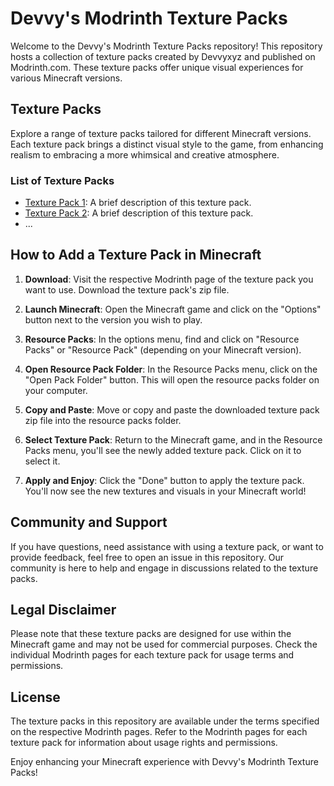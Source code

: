 # Devvy's Modrinth Texture Packs

Welcome to the Devvy's Modrinth Texture Packs repository! This repository hosts a collection of texture packs created by Devvyxyz and published on Modrinth.com. These texture packs offer unique visual experiences for various Minecraft versions.

## Texture Packs

Explore a range of texture packs tailored for different Minecraft versions. Each texture pack brings a distinct visual style to the game, from enhancing realism to embracing a more whimsical and creative atmosphere.

### List of Texture Packs

- [Texture Pack 1](/texture-pack-1): A brief description of this texture pack.
- [Texture Pack 2](/texture-pack-2): A brief description of this texture pack.
- ...

## How to Add a Texture Pack in Minecraft

1. **Download**: Visit the respective Modrinth page of the texture pack you want to use. Download the texture pack's zip file.

2. **Launch Minecraft**: Open the Minecraft game and click on the "Options" button next to the version you wish to play.

3. **Resource Packs**: In the options menu, find and click on "Resource Packs" or "Resource Pack" (depending on your Minecraft version).

4. **Open Resource Pack Folder**: In the Resource Packs menu, click on the "Open Pack Folder" button. This will open the resource packs folder on your computer.

5. **Copy and Paste**: Move or copy and paste the downloaded texture pack zip file into the resource packs folder.

6. **Select Texture Pack**: Return to the Minecraft game, and in the Resource Packs menu, you'll see the newly added texture pack. Click on it to select it.

7. **Apply and Enjoy**: Click the "Done" button to apply the texture pack. You'll now see the new textures and visuals in your Minecraft world!

## Community and Support

If you have questions, need assistance with using a texture pack, or want to provide feedback, feel free to open an issue in this repository. Our community is here to help and engage in discussions related to the texture packs.

## Legal Disclaimer

Please note that these texture packs are designed for use within the Minecraft game and may not be used for commercial purposes. Check the individual Modrinth pages for each texture pack for usage terms and permissions.

## License

The texture packs in this repository are available under the terms specified on the respective Modrinth pages. Refer to the Modrinth pages for each texture pack for information about usage rights and permissions.

Enjoy enhancing your Minecraft experience with Devvy's Modrinth Texture Packs!
